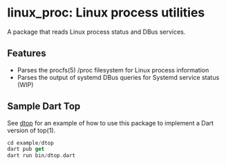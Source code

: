 # linux_proc: Linux process utilities

A package that reads Linux process status and DBus services.


## Features

* Parses the procfs(5) /proc filesystem for Linux process information
* Parses the output of systemd DBus queries for Systemd service status (WIP)


## Sample Dart Top

See [dtop](example/dtop/bin/dtop.dart) for an example of how to use this package to implement a Dart version of top(1).


```dart
cd example/dtop
dart pub get
dart run bin/dtop.dart

````